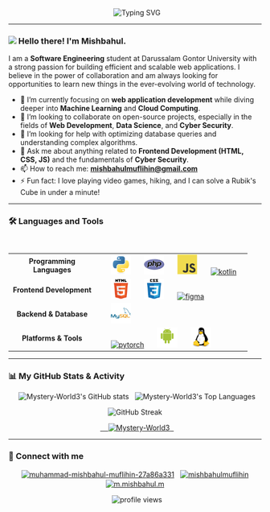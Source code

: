 <div align="center">
  <img src="https://readme-typing-svg.demolab.com?font=Fira+Code&weight=800&size=30&pause=1000&color=8be9fd&center=true&vCenter=true&width=700&lines=Hello+Everybody+%F0%9F%91%8B+I'm+Mystery-World3!;Welcome+to+my+GitHub+Profile!;It's+never+too+late!" alt="Typing SVG" />
</div>

---

### <img src="https://raw.githubusercontent.com/MartinHeinz/MartinHeinz/master/wave.gif" width="30px"> Hello there! I'm Mishbahul.

I am a **Software Engineering** student at Darussalam Gontor University with a strong passion for building efficient and scalable web applications. I believe in the power of collaboration and am always looking for opportunities to learn new things in the ever-evolving world of technology.

- 🔭 I’m currently focusing on **web application development** while diving deeper into **Machine Learning** and **Cloud Computing**.
- 👯 I’m looking to collaborate on open-source projects, especially in the fields of **Web Development**, **Data Science**, and **Cyber Security**.
- 🤔 I’m looking for help with optimizing database queries and understanding complex algorithms.
- 💬 Ask me about anything related to **Frontend Development (HTML, CSS, JS)** and the fundamentals of **Cyber Security**.
- 📫 How to reach me: **mishbahulmuflihin@gmail.com**
- ⚡ Fun fact: I love playing video games, hiking, and I can solve a Rubik's Cube in under a minute!

---

### 🛠️ Languages and Tools

<table>
  <tr>
    <td align="center" width="160"><strong>Programming Languages</strong></td>
    <td>
      <a href="https://www.python.org" target="_blank" rel="noreferrer"><img src="https://raw.githubusercontent.com/devicons/devicon/master/icons/python/python-original.svg" alt="python" width="40" height="40"/></a>
      <a href="https://www.php.net" target="_blank" rel="noreferrer"><img src="https://raw.githubusercontent.com/devicons/devicon/master/icons/php/php-original.svg" alt="php" width="40" height="40"/></a>
      <a href="https://developer.mozilla.org/en-US/docs/Web/JavaScript" target="_blank" rel="noreferrer"><img src="https://raw.githubusercontent.com/devicons/devicon/master/icons/javascript/javascript-original.svg" alt="javascript" width="40" height="40"/></a>
      <a href="https://kotlinlang.org" target="_blank" rel="noreferrer"><img src="https://www.vectorlogo.zone/logos/kotlinlang/kotlinlang-icon.svg" alt="kotlin" width="40" height="40"/></a>
    </td>
  </tr>
  <tr>
    <td align="center" width="160"><strong>Frontend Development</strong></td>
    <td>
      <a href="https://www.w3.org/html/" target="_blank" rel="noreferrer"><img src="https://raw.githubusercontent.com/devicons/devicon/master/icons/html5/html5-original-wordmark.svg" alt="html5" width="40" height="40"/></a>
      <a href="https://www.w3schools.com/css/" target="_blank" rel="noreferrer"><img src="https://raw.githubusercontent.com/devicons/devicon/master/icons/css3/css3-original-wordmark.svg" alt="css3" width="40" height="40"/></a>
      <a href="https://www.figma.com/" target="_blank" rel="noreferrer"><img src="https://www.vectorlogo.zone/logos/figma/figma-icon.svg" alt="figma" width="40" height="40"/></a>
    </td>
  </tr>
  <tr>
    <td align="center" width="160"><strong>Backend & Database</strong></td>
    <td>
      <a href="https://www.mysql.com/" target="_blank" rel="noreferrer"><img src="https://raw.githubusercontent.com/devicons/devicon/master/icons/mysql/mysql-original-wordmark.svg" alt="mysql" width="40" height="40"/></a>
    </td>
  </tr>
  <tr>
    <td align="center" width="160"><strong>Platforms & Tools</strong></td>
    <td>
      <a href="https://pytorch.org/" target="_blank" rel="noreferrer"><img src="https://www.vectorlogo.zone/logos/pytorch/pytorch-icon.svg" alt="pytorch" width="40" height="40"/></a>
      <a href="https://developer.android.com" target="_blank" rel="noreferrer"><img src="https://raw.githubusercontent.com/devicons/devicon/master/icons/android/android-original-wordmark.svg" alt="android" width="40" height="40"/></a>
      <a href="https://www.linux.org/" target="_blank" rel="noreferrer"><img src="https://raw.githubusercontent.com/devicons/devicon/master/icons/linux/linux-original.svg" alt="linux" width="40" height="40"/></a>
    </td>
  </tr>
</table>

---

### 📊 My GitHub Stats & Activity

<p align="center">
  <img src="https://github-readme-stats.vercel.app/api?username=Mystery-World3&show_icons=true&locale=en&theme=tokyonight&count_private=true&hide_border=true" alt="Mystery-World3's GitHub stats" />
  <img src="https://github-readme-stats.vercel.app/api/top-langs/?username=Mystery-World3&layout=compact&theme=tokyonight&hide_border=true" alt="Mystery-World3's Top Languages" />
</p>
<p align="center">
  <img src="https://github-readme-streak-stats.vercel.app/?user=Mystery-World3&theme=tokyonight&hide_border=true" alt="GitHub Streak" />
</p>
<p align="center">
  <a href="https://github.com/ryo-ma/github-profile-trophy">
    <img src="https://github-profile-trophy.vercel.app/?username=Mystery-World3&theme=tokyonight&column=7&no-frame=true" alt="Mystery-World3" />
  </a>
</p>

---

### 🤝 Connect with me

<p align="center">
  <a href="https://linkedin.com/in/muhammad-mishbahul-muflihin-27a86a331" target="_blank"><img align="center" src="https://raw.githubusercontent.com/rahuldkjain/github-profile-readme-generator/master/src/images/icons/Social/linked-in-alt.svg" alt="muhammad-mishbahul-muflihin-27a86a331" height="30" width="40" /></a>
  <a href="https://kaggle.com/mishbahulmuflihin" target="_blank"><img align="center" src="https://raw.githubusercontent.com/rahuldkjain/github-profile-readme-generator/master/src/images/icons/Social/kaggle.svg" alt="mishbahulmuflihin" height="30" width="40" /></a>
  <a href="https://instagram.com/m.mishbahul.m" target="_blank"><img align="center" src="https://raw.githubusercontent.com/rahuldkjain/github-profile-readme-generator/master/src/images/icons/Social/instagram.svg" alt="m.mishbahul.m" height="30" width="40" /></a>
</p>
<p align="center">
  <img src="https://komarev.com/ghpvc/?username=Mystery-World3&color=blueviolet&style=flat-square" alt="profile views"/>
</p>
